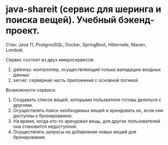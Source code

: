 # java-shareit (сервис для шеринга и поиска вещей). Учебный бэкенд-проект.

Стэк: Java 11, PostgresSQL, Docker, SpringBoot, Hibernate, Maven, Lombok.

Сервис состоит из двух микросервисов:
1) gateway: контроллер, осуществляющий только валидацию входных данных
2) server: серверная часть приложения с основной логикой

Возможности сервиса:
1) Создавать список вещей, которыми пользватели готовы делиться с другими.
2) Осуществлять поиск необходимых вещей и арендовать их, если они доступны к бронированию.
3) На время, когда кто-то арендовал вещь, для других пользователей она становится недоступной.
4) Осуществлять запросы на добавление новых вещей для бронирования.
